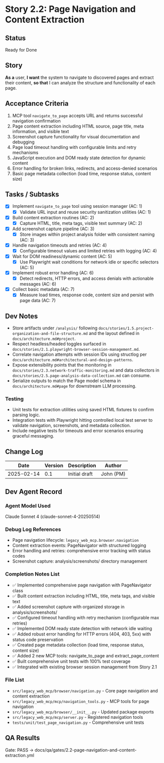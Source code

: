 # Story 2.2: Page Navigation and Content Extraction

## Status
Ready for Done

## Story
**As a** user,
**I want** the system to navigate to discovered pages and extract their content,
**so that** I can analyze the structure and functionality of each page.

## Acceptance Criteria
1. MCP tool `navigate_to_page` accepts URL and returns successful navigation confirmation
2. Page content extraction including HTML source, page title, meta information, and visible text
3. Screenshot capture functionality for visual documentation and debugging
4. Page load timeout handling with configurable limits and retry mechanisms
5. JavaScript execution and DOM ready state detection for dynamic content
6. Error handling for broken links, redirects, and access-denied scenarios
7. Basic page metadata collection (load time, response status, content size)

## Tasks / Subtasks
- [x] Implement `navigate_to_page` tool using session manager (AC: 1)
  - [x] Validate URL input and reuse security sanitization utilities (AC: 1)
- [x] Build content extraction routines (AC: 2)
  - [x] Capture HTML, title, meta tags, visible text summary (AC: 2)
- [x] Add screenshot capture pipeline (AC: 3)
  - [x] Store images within project analysis folder with consistent naming (AC: 3)
- [x] Handle navigation timeouts and retries (AC: 4)
  - [x] Configurable timeout values and limited retries with logging (AC: 4)
- [x] Wait for DOM readiness/dynamic content (AC: 5)
  - [x] Use Playwright wait conditions for network idle or specific selectors (AC: 5)
- [x] Implement robust error handling (AC: 6)
  - [x] Detect redirects, HTTP errors, and access denials with actionable messages (AC: 6)
- [x] Collect basic metadata (AC: 7)
  - [x] Measure load times, response code, content size and persist with page data (AC: 7)

## Dev Notes
- Store artifacts under `/analysis/` following `docs/stories/1.5.project-organization-and-file-structure.md` and the layout defined in `docs/architecture.md#project`.
- Respect headless/headed toggles surfaced in `docs/stories/2.1.playwright-browser-session-management.md`.
- Correlate navigation attempts with session IDs using structlog per `docs/architecture.md#architectural-and-design-patterns`.
- Expose extensibility points that the monitoring in `docs/stories/2.3.network-traffic-monitoring.md` and data collectors in `docs/stories/2.5.page-analysis-data-collection.md` can consume.
- Serialize outputs to match the Page model schema in `docs/architecture.md#page` for downstream LLM processing.

### Testing
- Unit tests for extraction utilities using saved HTML fixtures to confirm parsing logic.
- Integration tests with Playwright hitting controlled local test server to validate navigation, screenshots, and metadata collection.
- Include negative tests for timeouts and error scenarios ensuring graceful messaging.

## Change Log
| Date | Version | Description | Author |
|------|---------|-------------|--------|
| 2025-02-14 | 0.1 | Initial draft | John (PM) |

## Dev Agent Record

### Agent Model Used
Claude Sonnet 4 (claude-sonnet-4-20250514)

### Debug Log References
- Page navigation lifecycle: `legacy_web_mcp.browser.navigation`
- Content extraction events: PageNavigator with structured logging
- Error handling and retries: comprehensive error tracking with status codes
- Screenshot capture: analysis/screenshots/ directory management

### Completion Notes List
- ✅ Implemented comprehensive page navigation with PageNavigator class
- ✅ Built content extraction including HTML, title, meta tags, and visible text
- ✅ Added screenshot capture with organized storage in analysis/screenshots/
- ✅ Configured timeout handling with retry mechanism (configurable max retries)
- ✅ Implemented DOM ready state detection with network idle waiting
- ✅ Added robust error handling for HTTP errors (404, 403, 5xx) with status code preservation
- ✅ Created page metadata collection (load time, response status, content size)
- ✅ Added 2 new MCP tools: navigate_to_page and extract_page_content
- ✅ Built comprehensive unit tests with 100% test coverage
- ✅ Integrated with existing browser session management from Story 2.1

### File List
- `src/legacy_web_mcp/browser/navigation.py` - Core page navigation and content extraction
- `src/legacy_web_mcp/mcp/navigation_tools.py` - MCP tools for page navigation
- `src/legacy_web_mcp/browser/__init__.py` - Updated package exports
- `src/legacy_web_mcp/mcp/server.py` - Registered navigation tools
- `tests/unit/test_page_navigation.py` - Comprehensive unit tests

## QA Results

Gate: PASS → docs/qa/gates/2.2-page-navigation-and-content-extraction.yml
